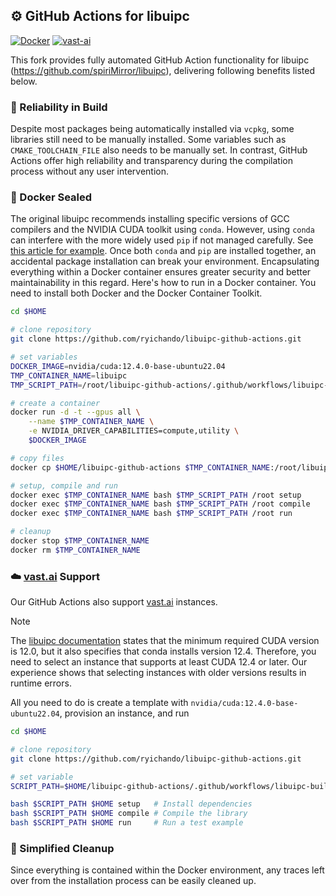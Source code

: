 ## ⚙️ GitHub Actions for libuipc

[![Docker](https://github.com/ryichando/libuipc-github-actions/actions/workflows/docker.yml/badge.svg)](https://github.com/ryichando/libuipc-github-actions/actions/workflows/docker.yml) [![vast-ai](https://github.com/ryichando/libuipc-github-actions/actions/workflows/vast-ai.yml/badge.svg)](https://github.com/ryichando/libuipc-github-actions/actions/workflows/vast-ai.yml)

This fork provides fully automated GitHub Action functionality for libuipc (https://github.com/spiriMirror/libuipc), delivering following benefits listed below.

### 🔧 Reliability in Build

Despite most packages being automatically installed via `vcpkg`, some libraries still need to be manually installed.
Some variables such as `CMAKE_TOOLCHAIN_FILE` also needs to be manually set.
In contrast, GitHub Actions offer high reliability and transparency during the compilation process without any user intervention.

### 🐳 Docker Sealed

The original libuipc recommends installing specific versions of GCC compilers and the NVIDIA CUDA toolkit using `conda`.
However, using `conda` can interfere with the more widely used `pip` if not managed carefully.
See [this article for example](https://www.anaconda.com/blog/using-pip-in-a-conda-environment).
Once both `conda` and `pip` are installed together, an accidental package installation can break your environment.
Encapsulating everything within a Docker container ensures greater security and better maintainability in this regard.
Here's how to run in a Docker container.
You need to install both Docker and the Docker Container Toolkit.

```bash
cd $HOME

# clone repository
git clone https://github.com/ryichando/libuipc-github-actions.git

# set variables
DOCKER_IMAGE=nvidia/cuda:12.4.0-base-ubuntu22.04
TMP_CONTAINER_NAME=libuipc
TMP_SCRIPT_PATH=/root/libuipc-github-actions/.github/workflows/libuipc-build.sh

# create a container
docker run -d -t --gpus all \
    --name $TMP_CONTAINER_NAME \
    -e NVIDIA_DRIVER_CAPABILITIES=compute,utility \
    $DOCKER_IMAGE

# copy files
docker cp $HOME/libuipc-github-actions $TMP_CONTAINER_NAME:/root/libuipc-github-actions

# setup, compile and run
docker exec $TMP_CONTAINER_NAME bash $TMP_SCRIPT_PATH /root setup
docker exec $TMP_CONTAINER_NAME bash $TMP_SCRIPT_PATH /root compile
docker exec $TMP_CONTAINER_NAME bash $TMP_SCRIPT_PATH /root run

# cleanup
docker stop $TMP_CONTAINER_NAME
docker rm $TMP_CONTAINER_NAME
```

### ☁️ [vast.ai](https://vast.ai) Support

Our GitHub Actions also support [vast.ai](https://vast.ai) instances.

> [!NOTE]
> The [libuipc documentation](https://spirimirror.github.io/libuipc-doc/build/) states that the minimum required CUDA version is 12.0, but it also specifies that conda installs version 12.4. Therefore, you need to select an instance that supports at least CUDA 12.4 or later.
> Our experience shows that selecting instances with older versions results in runtime errors.

All you need to do is create a template with `nvidia/cuda:12.4.0-base-ubuntu22.04`, provision an instance, and run

```bash
cd $HOME

# clone repository
git clone https://github.com/ryichando/libuipc-github-actions.git

# set variable
SCRIPT_PATH=$HOME/libuipc-github-actions/.github/workflows/libuipc-build.sh

bash $SCRIPT_PATH $HOME setup   # Install dependencies
bash $SCRIPT_PATH $HOME compile # Compile the library
bash $SCRIPT_PATH $HOME run     # Run a test example
```

### 🧹 Simplified Cleanup
Since everything is contained within the Docker environment, any traces left over from the installation process can be easily cleaned up.